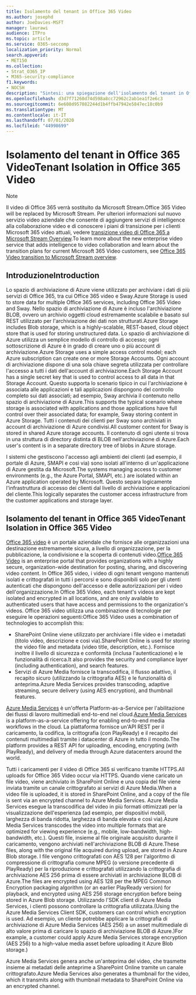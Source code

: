 ```yaml
---
title: Isolamento del tenant in Office 365 Video
ms.author: josephd
author: JoeDavies-MSFT
manager: laurawi
audience: ITPro
ms.topic: article
ms.service: O365-seccomp
localization_priority: Normal
search.appverid:
- MET150
ms.collection:
- Strat_O365_IP
- M365-security-compliance
f1.keywords:
- NOCSH
description: "Sintesi: una spiegazione dell'isolamento del tenant in Office 365 video."
ms.openlocfilehash: d3d7f71260d74d598a8cc72962c2ab1ea1f2e6c3
ms.sourcegitcommit: 6e608d957082244d1b4ffb47942e5847ec18c0b9
ms.translationtype: MT
ms.contentlocale: it-IT
ms.lasthandoff: 07/01/2020
ms.locfileid: "44998699"
---
```

# <a name="tenant-isolation-in-office-365-video"></a><span data-ttu-id="85a83-103">Isolamento del tenant in Office 365 Video</span><span class="sxs-lookup"><span data-stu-id="85a83-103">Tenant Isolation in Office 365 Video</span></span>

> [!NOTE]
> <span data-ttu-id="85a83-104">Il video di Office 365 verrà sostituito da Microsoft Stream.</span><span class="sxs-lookup"><span data-stu-id="85a83-104">Office 365 Video will be replaced by Microsoft Stream.</span></span> <span data-ttu-id="85a83-105">Per ulteriori informazioni sul nuovo servizio video aziendale che consente di aggiungere servizi di intelligence alla collaborazione video e di conoscere i piani di transizione per i clienti Microsoft 365 video attuali, vedere [transizione video di Office 365 a Microsoft Stream Overview](https://docs.microsoft.com/stream/migrate-from-office-365).</span><span class="sxs-lookup"><span data-stu-id="85a83-105">To learn more about the new enterprise video service that adds intelligence to video collaboration and learn about the transition plans for current Microsoft 365 Video customers, see [Office 365 Video transition to Microsoft Stream overview](https://docs.microsoft.com/stream/migrate-from-office-365).</span></span>

## <a name="introduction"></a><span data-ttu-id="85a83-106">Introduzione</span><span class="sxs-lookup"><span data-stu-id="85a83-106">Introduction</span></span>

<span data-ttu-id="85a83-107">Lo spazio di archiviazione di Azure viene utilizzato per archiviare i dati di più servizi di Office 365, tra cui Office 365 video e Sway.</span><span class="sxs-lookup"><span data-stu-id="85a83-107">Azure Storage is used to store data for multiple Office 365 services, including Office 365 Video and Sway.</span></span> <span data-ttu-id="85a83-108">Nello spazio di archiviazione di Azure è incluso l'archiviazione BLOB, ovvero un archivio oggetti cloud estremamente scalabile e basato sul REST utilizzato per l'archiviazione dei dati non strutturati.</span><span class="sxs-lookup"><span data-stu-id="85a83-108">Azure Storage includes Blob storage, which is a highly-scalable, REST-based, cloud object store that is used for storing unstructured data.</span></span> <span data-ttu-id="85a83-109">Lo spazio di archiviazione di Azure utilizza un semplice modello di controllo di accesso; ogni sottoscrizione di Azure è in grado di creare uno o più account di archiviazione.</span><span class="sxs-lookup"><span data-stu-id="85a83-109">Azure Storage uses a simple access control model; each Azure subscription can create one or more Storage Accounts.</span></span> <span data-ttu-id="85a83-110">Ogni account di archiviazione dispone di una sola chiave segreta utilizzata per controllare l'accesso a tutti i dati dell'account di archiviazione.</span><span class="sxs-lookup"><span data-stu-id="85a83-110">Each Storage Account has a single secret key that is used to control access to all data in that Storage Account.</span></span> <span data-ttu-id="85a83-111">Questo supporta lo scenario tipico in cui l'archiviazione è associata alle applicazioni e tali applicazioni dispongono del controllo completo sui dati associati; ad esempio, Sway archivia il contenuto nello spazio di archiviazione di Azure.</span><span class="sxs-lookup"><span data-stu-id="85a83-111">This supports the typical scenario where storage is associated with applications and those applications have full control over their associated data; for example, Sway storing content in Azure Storage.</span></span> <span data-ttu-id="85a83-112">Tutti i contenuti dei clienti per Sway sono archiviati in account di archiviazione di Azure condivisi.</span><span class="sxs-lookup"><span data-stu-id="85a83-112">All customer content for Sway is stored in shared Azure storage accounts.</span></span> <span data-ttu-id="85a83-113">Il contenuto di ogni utente si trova in una struttura di directory distinta di BLOB nell'archiviazione di Azure.</span><span class="sxs-lookup"><span data-stu-id="85a83-113">Each user's content is in a separate directory tree of blobs in Azure storage.</span></span>

<span data-ttu-id="85a83-114">I sistemi che gestiscono l'accesso agli ambienti dei clienti (ad esempio, il portale di Azure, SMAPI e così via) sono isolati all'interno di un'applicazione di Azure gestita da Microsoft.</span><span class="sxs-lookup"><span data-stu-id="85a83-114">The systems managing access to customer environments (e.g., the Azure Portal, SMAPI, etc.) are isolated within an Azure application operated by Microsoft.</span></span> <span data-ttu-id="85a83-115">Questo separa logicamente l'infrastruttura di accesso dei clienti dal livello di archiviazione e applicazioni del cliente.</span><span class="sxs-lookup"><span data-stu-id="85a83-115">This logically separates the customer access infrastructure from the customer applications and storage layer.</span></span>

## <a name="tenant-isolation-in-office-365-video"></a><span data-ttu-id="85a83-116">Isolamento del tenant in Office 365 Video</span><span class="sxs-lookup"><span data-stu-id="85a83-116">Tenant Isolation in Office 365 Video</span></span>

<span data-ttu-id="85a83-117">[Office 365 video](https://support.office.com/article/Meet-Office-365-Video-ca1cc1a9-a615-46e1-b6a3-40dbd99939a6) è un portale aziendale che fornisce alle organizzazioni una destinazione estremamente sicura, a livello di organizzazione, per la pubblicazione, la condivisione e la scoperta di contenuti video.</span><span class="sxs-lookup"><span data-stu-id="85a83-117">[Office 365 Video](https://support.office.com/article/Meet-Office-365-Video-ca1cc1a9-a615-46e1-b6a3-40dbd99939a6) is an enterprise portal that provides organizations with a highly secure, organization-wide destination for posting, sharing, and discovering video content.</span></span> <span data-ttu-id="85a83-118">In Office 365 video, i video di ogni tenant vengono mantenuti isolati e crittografati in tutti i percorsi e sono disponibili solo per gli utenti autenticati che dispongono dell'accesso e delle autorizzazioni per i video dell'organizzazione.</span><span class="sxs-lookup"><span data-stu-id="85a83-118">In Office 365 Video, each tenant's videos are kept isolated and encrypted in all locations, and are only available to authenticated users that have access and permissions to the organization's videos.</span></span> <span data-ttu-id="85a83-119">Office 365 video utilizza una combinazione di tecnologie per eseguire le operazioni seguenti:</span><span class="sxs-lookup"><span data-stu-id="85a83-119">Office 365 Video uses a combination of technologies to accomplish this:</span></span>

- <span data-ttu-id="85a83-120">SharePoint Online viene utilizzato per archiviare i file video e i metadati (titolo video, descrizione e così via).</span><span class="sxs-lookup"><span data-stu-id="85a83-120">SharePoint Online is used for storing the video file and metadata (video title, description, etc.).</span></span> <span data-ttu-id="85a83-121">Fornisce inoltre il livello di sicurezza e conformità (inclusa l'autenticazione) e le funzionalità di ricerca.</span><span class="sxs-lookup"><span data-stu-id="85a83-121">It also provides the security and compliance layer (including authentication), and search features.</span></span>
- <span data-ttu-id="85a83-122">Servizi di Azure Media fornisce la transcodifica, il flusso adattivo, il recapito sicuro (utilizzando la crittografia AES) e le funzionalità di anteprima.</span><span class="sxs-lookup"><span data-stu-id="85a83-122">Azure Media Services provides transcoding, adaptive streaming, secure delivery (using AES encryption), and thumbnail features.</span></span>

<span data-ttu-id="85a83-123">[Azure Media Services](https://azure.microsoft.com/services/media-services/) è un'offerta Platform-as-a-Service per l'abilitazione dei flussi di lavoro multimediali end-to-end nel cloud.</span><span class="sxs-lookup"><span data-stu-id="85a83-123">[Azure Media Services](https://azure.microsoft.com/services/media-services/) is a platform-as-a-service offering for enabling end-to-end media workflows in the cloud.</span></span> <span data-ttu-id="85a83-124">La piattaforma fornisce un'API REST per il caricamento, la codifica, la crittografia (con PlayReady) e il recapito dei contenuti multimediali tramite i datacenter di Azure in tutto il mondo.</span><span class="sxs-lookup"><span data-stu-id="85a83-124">The platform provides a REST API for uploading, encoding, encrypting (with PlayReady), and delivery of media through Azure datacenters around the world.</span></span>

<span data-ttu-id="85a83-125">Tutti i caricamenti per il video di Office 365 si verificano tramite HTTPS.</span><span class="sxs-lookup"><span data-stu-id="85a83-125">All uploads for Office 365 Video occur via HTTPS.</span></span> <span data-ttu-id="85a83-126">Quando viene caricato un file video, viene archiviato in SharePoint Online e una copia del file viene inviata tramite un canale crittografato ai servizi di Azure Media.</span><span class="sxs-lookup"><span data-stu-id="85a83-126">When a video file is uploaded, it is stored in SharePoint Online, and a copy of the file is sent via an encrypted channel to Azure Media Services.</span></span> <span data-ttu-id="85a83-127">Azure Media Services esegue la transcodifica del video in più formati ottimizzati per la visualizzazione dell'esperienza (ad esempio, per dispositivi mobili, larghezza di banda ridotta, larghezza di banda elevata e così via).</span><span class="sxs-lookup"><span data-stu-id="85a83-127">Azure Media Services transcodes the video into multiple formats that are optimized for viewing experience (e.g., mobile, low-bandwidth, high-bandwidth, etc.).</span></span> <span data-ttu-id="85a83-128">Questi file, insieme al file originale acquisito durante il caricamento, vengono archiviati nell'archiviazione BLOB di Azure.</span><span class="sxs-lookup"><span data-stu-id="85a83-128">These files, along with the original file acquired during upload, are stored in Azure Blob storage.</span></span> <span data-ttu-id="85a83-129">I file vengono crittografati con AES 128 per l'algoritmo di compressione di crittografia comune MPEG (o versione precedente di PlayReady) per la riproduzione e crittografati utilizzando la crittografia di archiviazione AES 256 prima di essere archiviati in archiviazione BLOB di Azure.</span><span class="sxs-lookup"><span data-stu-id="85a83-129">The files are encrypted using AES 128 per the MPEG Common Encryption packaging algorithm (or an earlier PlayReady version) for playback, and encrypted using AES 256 storage encryption before being stored in Azure Blob storage.</span></span> <span data-ttu-id="85a83-130">Utilizzando l'SDK client di Azure Media Services, i clienti possono controllare la crittografia utilizzata.</span><span class="sxs-lookup"><span data-stu-id="85a83-130">(Using the Azure Media Services Client SDK, customers can control which encryption is used.</span></span> <span data-ttu-id="85a83-131">Ad esempio, un cliente potrebbe applicare la crittografia di archiviazione di Azure Media Services (AES 256) a un asset multimediale di alto valore prima di caricare lo spazio di archiviazione BLOB di Azure.)</span><span class="sxs-lookup"><span data-stu-id="85a83-131">For example, a customer could apply Azure Media Services storage encryption (AES 256) to a high-value media asset before uploading it Azure Blob storage.)</span></span>

<span data-ttu-id="85a83-132">Azure Media Services genera anche un'anteprima del video, che trasmette insieme ai metadati delle anteprime a SharePoint Online tramite un canale crittografato.</span><span class="sxs-lookup"><span data-stu-id="85a83-132">Azure Media Services also generates a thumbnail for the video, which it transmits along with thumbnail metadata to SharePoint Online via an encrypted channel.</span></span>
